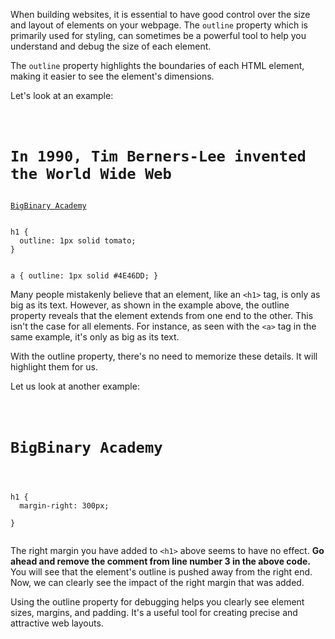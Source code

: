
When building websites, it is essential to have good control over the size and layout of elements on your webpage. The `outline` property which is primarily used for styling, can sometimes be a powerful tool to help you understand and debug the size of each element. 

The `outline` property highlights the boundaries of each HTML element, making it easier to see the element's dimensions.

Let's look at an example:

<codeblock language="css" type="lesson">
<code>
<panel language="html">
<h1>In 1990, Tim Berners-Lee invented the World Wide Web</h1>
<a href="https://bigbinaryacademy.com">BigBinary Academy</a>
</panel>
<panel language="css">
h1 {
  outline: 1px solid tomato;
}

a {
  outline: 1px solid #4E46DD;
}
</panel>
</code>
</codeblock>



Many people mistakenly believe that an element, like an `<h1>` tag, is only as big as its text. However, as shown in the example above, the outline property reveals that the element extends from one end to the other. This isn't the case for all elements. For instance, as seen with the `<a>` tag in the same example, it's only as big as its text.

With the outline property, there's no need to memorize these details. It will highlight them for us.

Let us look at another example:

<codeblock language="css" type="lesson">
<code>
<panel language="html">
<h1>BigBinary Academy</h1>
</panel>
<panel language="css">
h1 {
  margin-right: 300px;
  <!-- outline: 1px solid #4E46DD; -->
}
</panel>
</code>
</codeblock>

The right margin you have added to `<h1>` above seems to have no effect. **Go ahead and remove the comment from line number 3 in the above code.** You will see that the element's outline is pushed away from the right end. Now, we can clearly see the impact of the right margin that was added.

Using the outline property for debugging helps you clearly see element sizes, margins, and padding. It's a useful tool for creating precise and attractive web layouts.

